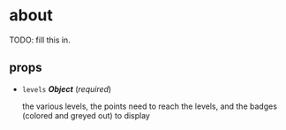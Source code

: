 # about 

TODO: fill this in. 

## props 

- `levels` ***Object*** (*required*) 

  the various levels, the points need to reach the levels,
  and the badges (colored and greyed out) to display 

